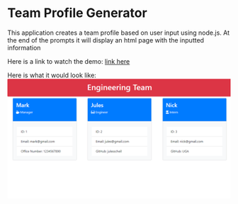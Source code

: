 # Team Profile Generator
This application creates a team profile based on user input using node.js. At the end of the prompts it will display an html page with the inputted information

Here is a link to watch the demo: [link here](https://drive.google.com/file/d/1VcBt0CoywQMD5w-ahOHW1ndvT7DYMLJ2/view)

Here is what it would look like: 
![Portfolio Site](./assets/screenshot.png)